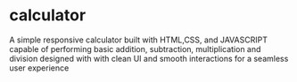 # calculator
A simple responsive calculator built with HTML,CSS, and JAVASCRIPT capable of performing basic addition, subtraction, multiplication and division designed with with clean UI and smooth interactions for a seamless user experience 
